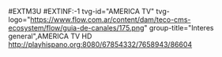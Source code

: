 #EXTM3U 
#EXTINF:-1 tvg-id="AMERICA TV" tvg-logo="https://www.flow.com.ar/content/dam/teco-cms-ecosystem/flow/guia-de-canales/175.png" group-title="Interes general",AMERICA TV HD
http://playhispano.org:8080/67854332/7658943/86604
